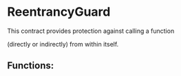 # ReentrancyGuard

This contract provides protection against calling a function

\(directly or indirectly\) from within itself.

## Functions:

